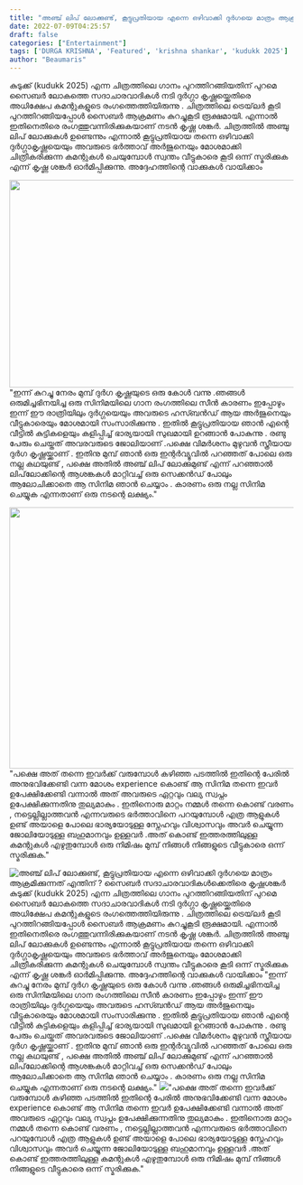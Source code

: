 ```yaml
---
title: "അഞ്ച് ലിപ് ലോക്കുണ്ട്, കൂട്ടുപ്രതിയായ എന്നെ ഒഴിവാക്കി ദുർഗയെ മാത്രം ആക്രമിക്കുന്നത് എന്തിന് ? സൈബർ സദാചാരവാദികൾക്കെതിരെ കൃഷ്ണശങ്കർ"
date: 2022-07-09T04:25:57
draft: false
categories: ["Entertainment"]
tags: ['DURGA KRISHNA', 'Featured', 'krishna shankar', 'kudukk 2025']
author: "Beaumaris"
---
```


കുടുക്ക് (kudukk 2025) എന്ന ചിത്രത്തിലെ ഗാനം പുറത്തിറങ്ങിയതിന് പുറമെ സൈബർ ലോകത്തെ സദാചാരവാദികൾ നടി ദുർഗ്ഗാ കൃഷ്ണയ്ക്കെതിരെ അധിക്ഷേപ കമന്റുകളുടെ രംഗത്തെത്തിയിരുന്നു . ചിത്രത്തിലെ ട്രെയ്‌ലർ കൂടി പുറത്തിറങ്ങിയപ്പോൾ സൈബർ ആക്രമണം കുറച്ചുകൂടി രൂക്ഷമായി. എന്നാൽ ഇതിനെതിരെ രംഗത്തുവന്നിരിക്കുകയാണ് നടൻ കൃഷ്ണ ശങ്കർ. ചിത്രത്തിൽ അഞ്ചു ലിപ് ലോക്കുകൾ ഉണ്ടെന്നും എന്നാൽ കൂട്ടുപ്രതിയായ തന്നെ ഒഴിവാക്കി ദുർഗ്ഗാകൃഷ്ണയെയും അവരുടെ ഭർത്താവ് അർജുനെയും മോശമാക്കി ചിത്രീകരിക്കുന്ന കമന്റുകൾ ചെയുമ്പോൾ സ്വന്തം വീട്ടുകാരെ കൂടി ഒന്ന് സ്മരിക്കുക എന്ന് കൃഷ്ണ ശങ്കർ ഓർമിപ്പിക്കുന്നു. അദ്ദേഹത്തിന്റെ വാക്കുകൾ വായിക്കാം

<img class="wp-image-342102 aligncenter" src="https://cdn.boolokam.com/articles/2022/07/tjtjjjt.png" alt="" width="872" height="368" />"ഇന്ന് കുറച്ചു നേരം മുമ്പ് ദുർഗ കൃഷ്ണയുടെ ഒരു കോൾ വന്നു .ഞങ്ങൾ ഒരുമിച്ചഭിനയിച്ച ഒരു സിനിമയിലെ ഗാന രംഗത്തിലെ സീൻ കാരണം ഇപ്പോഴും ഇന്ന് ഈ രാത്രിയിലും ദുർഗ്ഗയെയും അവരുടെ ഹസ്ബൻഡ് ആയ അർജുനെയും വീട്ടുകാരെയും മോശമായി സംസാരിക്കുന്നു . ഇതിൽ കൂട്ടുപ്രതിയായ ഞാൻ എന്റെ വീട്ടിൽ കുട്ടികളെയും കളിപ്പിച്ച് ഭാര്യയായി സുഖമായി ഉറങ്ങാൻ പോകുന്നു . രണ്ടു പേരും ചെയ്തത് അവരവരുടെ ജോലിയാണ് .പക്ഷെ വിമർശനം മുഴുവൻ സ്ത്രീയായ ദുർഗ കൃഷ്ണയ്ക്കാണ് . ഇതിനു മുമ്പ് ഞാൻ ഒരു ഇന്റർവ്യൂവിൽ പറഞ്ഞത് പോലെ ഒരു നല്ല കഥയുണ്ട് , പക്ഷെ അതിൽ അഞ്ച് ലിപ് ലോക്കുമുണ്ട് എന്ന് പറഞ്ഞാൽ ലിപ്‌ലോക്കിന്റെ ആശങ്കകൾ മാറ്റിവച്ച് ഒരു സെക്കൻഡ് പോലും ആലോചിക്കാതെ ആ സിനിമ ഞാൻ ചെയ്യാം . കാരണം ഒരു നല്ല സിനിമ ചെയ്യുക എന്നതാണ് ഒരു നടന്റെ ലക്ഷ്യം."

<img class="wp-image-342103 aligncenter" src="https://cdn.boolokam.com/articles/2022/07/hrhrhr.jpg" alt="" width="889" height="463" />"പക്ഷെ അത് തന്നെ ഇവർക്ക് വരുമ്പോൾ കഴിഞ്ഞ പടത്തിൽ ഇതിന്റെ പേരിൽ അനുഭവിക്കേണ്ടി വന്ന മോശം experience കൊണ്ട് ആ സിനിമ തന്നെ ഇവർ ഉപേക്ഷിക്കേണ്ടി വന്നാൽ അത് അവരുടെ ഏറ്റവും വല്യ സ്വപ്നം ഉപേക്ഷിക്കുന്നതിനു തുല്യമാകും . ഇതിനൊരു മാറ്റം നമ്മൾ തന്നെ കൊണ്ട് വരണം , നട്ടെല്ലില്ലാത്തവൻ എന്നവരുടെ ഭർത്താവിനെ പറയുമ്പോൾ എത്ര ആളുകൾ ഉണ്ട് അയാളെ പോലെ ഭാര്യയോടുള്ള സ്നേഹവും വിശ്വാസവും അവർ ചെയ്യുന്ന ജോലിയോടുള്ള ബഹുമാനവും ഉള്ളവർ .അത് കൊണ്ട് ഇത്തരത്തിലുള്ള കമന്റുകൾ എഴുതുമ്പോൾ ഒരു നിമിഷം മുമ്പ് നിങ്ങൾ നിങ്ങളുടെ വീട്ടുകാരെ ഒന്ന് സ്മരിക്കുക."


![അഞ്ച് ലിപ് ലോക്കുണ്ട്, കൂട്ടുപ്രതിയായ എന്നെ ഒഴിവാക്കി ദുർഗയെ മാത്രം ആക്രമിക്കുന്നത് എന്തിന് ? സൈബർ സദാചാരവാദികൾക്കെതിരെ കൃഷ്ണശങ്കർ](https://cdn.boolokam.com/articles/2022/07/tjtjjjt.png)കുടുക്ക് (kudukk 2025) എന്ന ചിത്രത്തിലെ ഗാനം പുറത്തിറങ്ങിയതിന് പുറമെ സൈബർ ലോകത്തെ സദാചാരവാദികൾ നടി ദുർഗ്ഗാ കൃഷ്ണയ്ക്കെതിരെ അധിക്ഷേപ കമന്റുകളുടെ രംഗത്തെത്തിയിരുന്നു . ചിത്രത്തിലെ ട്രെയ്‌ലർ കൂടി പുറത്തിറങ്ങിയപ്പോൾ സൈബർ ആക്രമണം കുറച്ചുകൂടി രൂക്ഷമായി. എന്നാൽ ഇതിനെതിരെ രംഗത്തുവന്നിരിക്കുകയാണ് നടൻ കൃഷ്ണ ശങ്കർ. ചിത്രത്തിൽ അഞ്ചു ലിപ് ലോക്കുകൾ ഉണ്ടെന്നും എന്നാൽ കൂട്ടുപ്രതിയായ തന്നെ ഒഴിവാക്കി ദുർഗ്ഗാകൃഷ്ണയെയും അവരുടെ ഭർത്താവ് അർജുനെയും മോശമാക്കി ചിത്രീകരിക്കുന്ന കമന്റുകൾ ചെയുമ്പോൾ സ്വന്തം വീട്ടുകാരെ കൂടി ഒന്ന് സ്മരിക്കുക എന്ന് കൃഷ്ണ ശങ്കർ ഓർമിപ്പിക്കുന്നു. അദ്ദേഹത്തിന്റെ വാക്കുകൾ വായിക്കാം "ഇന്ന് കുറച്ചു നേരം മുമ്പ് ദുർഗ കൃഷ്ണയുടെ ഒരു കോൾ വന്നു .ഞങ്ങൾ ഒരുമിച്ചഭിനയിച്ച ഒരു സിനിമയിലെ ഗാന രംഗത്തിലെ സീൻ കാരണം ഇപ്പോഴും ഇന്ന് ഈ രാത്രിയിലും ദുർഗ്ഗയെയും അവരുടെ ഹസ്ബൻഡ് ആയ അർജുനെയും വീട്ടുകാരെയും മോശമായി സംസാരിക്കുന്നു . ഇതിൽ കൂട്ടുപ്രതിയായ ഞാൻ എന്റെ വീട്ടിൽ കുട്ടികളെയും കളിപ്പിച്ച് ഭാര്യയായി സുഖമായി ഉറങ്ങാൻ പോകുന്നു . രണ്ടു പേരും ചെയ്തത് അവരവരുടെ ജോലിയാണ് .പക്ഷെ വിമർശനം മുഴുവൻ സ്ത്രീയായ ദുർഗ കൃഷ്ണയ്ക്കാണ് . ഇതിനു മുമ്പ് ഞാൻ ഒരു ഇന്റർവ്യൂവിൽ പറഞ്ഞത് പോലെ ഒരു നല്ല കഥയുണ്ട് , പക്ഷെ അതിൽ അഞ്ച് ലിപ് ലോക്കുമുണ്ട് എന്ന് പറഞ്ഞാൽ ലിപ്‌ലോക്കിന്റെ ആശങ്കകൾ മാറ്റിവച്ച് ഒരു സെക്കൻഡ് പോലും ആലോചിക്കാതെ ആ സിനിമ ഞാൻ ചെയ്യാം . കാരണം ഒരു നല്ല സിനിമ ചെയ്യുക എന്നതാണ് ഒരു നടന്റെ ലക്ഷ്യം." ![](https://cdn.boolokam.com/articles/2022/07/hrhrhr.jpg)"പക്ഷെ അത് തന്നെ ഇവർക്ക് വരുമ്പോൾ കഴിഞ്ഞ പടത്തിൽ ഇതിന്റെ പേരിൽ അനുഭവിക്കേണ്ടി വന്ന മോശം experience കൊണ്ട് ആ സിനിമ തന്നെ ഇവർ ഉപേക്ഷിക്കേണ്ടി വന്നാൽ അത് അവരുടെ ഏറ്റവും വല്യ സ്വപ്നം ഉപേക്ഷിക്കുന്നതിനു തുല്യമാകും . ഇതിനൊരു മാറ്റം നമ്മൾ തന്നെ കൊണ്ട് വരണം , നട്ടെല്ലില്ലാത്തവൻ എന്നവരുടെ ഭർത്താവിനെ പറയുമ്പോൾ എത്ര ആളുകൾ ഉണ്ട് അയാളെ പോലെ ഭാര്യയോടുള്ള സ്നേഹവും വിശ്വാസവും അവർ ചെയ്യുന്ന ജോലിയോടുള്ള ബഹുമാനവും ഉള്ളവർ .അത് കൊണ്ട് ഇത്തരത്തിലുള്ള കമന്റുകൾ എഴുതുമ്പോൾ ഒരു നിമിഷം മുമ്പ് നിങ്ങൾ നിങ്ങളുടെ വീട്ടുകാരെ ഒന്ന് സ്മരിക്കുക."
